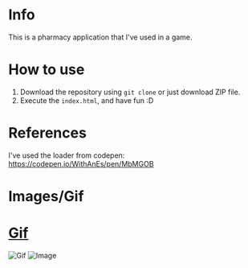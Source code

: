 # Info
This is a pharmacy application that I've used in a game.

# How to use
1. Download the repository using `git clone` or just download ZIP file.
2. Execute the `index.html`, and have fun :D

# References
I've used the loader from codepen: https://codepen.io/WithAnEs/pen/MbMGOB

# Images/Gif
# [Gif](https://i.imgur.com/cKoTPRD.gifv)
![Gif](https://i.imgur.com/cKoTPRD.gif)
![Image](https://i.imgur.com/75rN9Sr.png)
